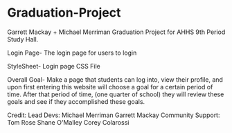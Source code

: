 # Graduation-Project
Garrett Mackay + Michael Merriman Graduation Project for AHHS 9th Period Study Hall.

Login Page- The login page for users to login

StyleSheet- Login page CSS File

Overall Goal-
Make a page that students can log into, view their profile, and upon first entering this website will choose a goal for a certain period of time. After that period of time, (one quarter of school) they will review these goals and see if they accomplished these goals.

Credit:
Lead Devs: Michael Merriman
           Garrett Mackay
Community Support:
           Tom Rose
           Shane O'Malley
           Corey Colarossi
           
           
